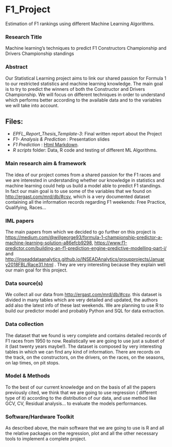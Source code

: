 # F1_Project
Estimation of F1 rankings using different Machine Learning Algorithms.

### Research Title
Machine learning’s techniques to predict F1 Constructors Championship and Drivers Championship standings

### Abstract
Our Statistical Learning project aims to link our shared passion for Formula 1 to our restricted statistics and machine learning knowledge. The main goal is to try to predict the winners of both the Constructor and Drivers Championship. We will focus on different techniques in order to understand which performs better according to the available data and to the variables we will take into account.

## Files:
- *EPFL_Report_Thesis_Template-3*: Final written report about the Project
- *F1- Analysis & Prediction* : Presentation slides 
- *F1 Prediction* : [Html Markdown](https://htmlpreview.github.io/?https://github.com/LudovicoLentini/F1_Project/blob/main/F1-prediction.html).
- *R scripts* folder: Data, R code and testing of different ML Algorithms.


### Main research aim & framework
The idea of our project comes from a shared passion for the F1 races and we are interested in understanding whether our knowledge in statistics and machine learning could help us build a model able to predict F1 standings. In fact our main goal is to use some of the variables that we found on http://ergast.com/mrd/db/#csv, which is a very documented dataset containing all the information records regarding F1 weekends: Free Practice, Qualifying, Races…

### IML papers
The main papers from which we decided to go further on this project is https://medium.com/@willgeorge93/formula-1-championship-predictor-a-machine-learning-solution-a86efcb9298, https://www.f1-predictor.com/building-an-f1-prediction-engine-predictive-modelling-part-i/ and http://inseaddataanalytics.github.io/INSEADAnalytics/groupprojects/January2018FBL/Race31.html . They are very interesting because they explain well our main goal for this project.

### Data source(s)
We collect all our data from http://ergast.com/mrd/db/#csv. this dataset is divided in many tables which are very detailed and updated, the authors add also the latest info of these last weekends. We are planning to use R to build our predictor model and probably Python and SQL for data extraction.

### Data collection
The dataset that we found is very complete and contains detailed records of F1 races from 1950 to now. Realistically we are going to use just a subset of it (last twenty years maybe!). The dataset is composed by very interesting tables in which we can find any kind of information. There are records on the track, on the constructors, on the drivers, on the races, on the seasons, on lap times, on pit stops.

### Model & Methods
To the best of our current knowledge and on the basis of all the papers previously cited, we think that we are going to use regression ( different type of it) according to the distribution of our data, and use method like GCV, CV, Residual analysis… to evaluate the models performances.

### Software/Hardware Toolkit
As described above, the main software that we are going to use is R and all the relative packages on the regression, plot and all the other necessary tools to implement a complete project.



